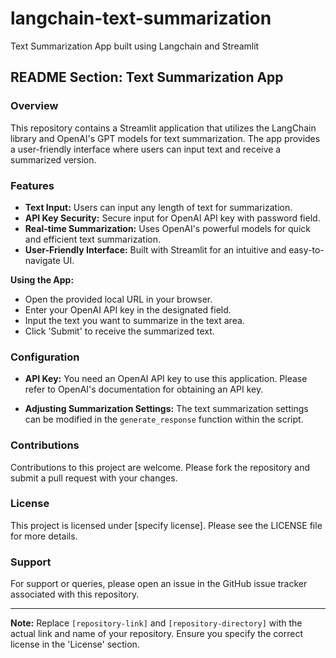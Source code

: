 # langchain-text-summarization
Text Summarization App built using Langchain and Streamlit

## README Section: Text Summarization App

### Overview
This repository contains a Streamlit application that utilizes the LangChain library and OpenAI's GPT models for text summarization. The app provides a user-friendly interface where users can input text and receive a summarized version.

### Features
- **Text Input:** Users can input any length of text for summarization.
- **API Key Security:** Secure input for OpenAI API key with password field.
- **Real-time Summarization:** Uses OpenAI's powerful models for quick and efficient text summarization.
- **User-Friendly Interface:** Built with Streamlit for an intuitive and easy-to-navigate UI.



**Using the App:**
   - Open the provided local URL in your browser.
   - Enter your OpenAI API key in the designated field.
   - Input the text you want to summarize in the text area.
   - Click 'Submit' to receive the summarized text.

### Configuration
- **API Key:** You need an OpenAI API key to use this application. Please refer to OpenAI's documentation for obtaining an API key.

- **Adjusting Summarization Settings:**
  The text summarization settings can be modified in the `generate_response` function within the script.

### Contributions
Contributions to this project are welcome. Please fork the repository and submit a pull request with your changes.

### License
This project is licensed under [specify license]. Please see the LICENSE file for more details.

### Support
For support or queries, please open an issue in the GitHub issue tracker associated with this repository.

---

**Note:** Replace `[repository-link]` and `[repository-directory]` with the actual link and name of your repository. Ensure you specify the correct license in the 'License' section.
